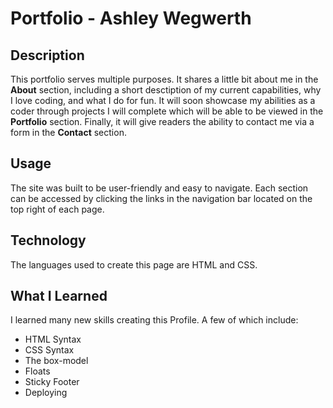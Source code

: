 # Portfolio - Ashley Wegwerth
## Description
This portfolio serves multiple purposes. It shares a little bit about me in the **About** section, including a short desctiption of my current capabilities, why I love coding, and what I do for fun. It will soon showcase my abilities as a coder through projects I will complete which will be able to be viewed in the **Portfolio** section. Finally, it will give readers the ability to contact me via a form in the **Contact** section. 

## Usage
The site was built to be user-friendly and easy to navigate. Each section can be accessed by clicking the links in the navigation bar located on the top right of each page.

## Technology
The languages used to create this page are HTML and CSS.

## What I Learned
I learned many new skills creating this Profile. A few of which include:
* HTML Syntax
* CSS Syntax
* The box-model
* Floats
* Sticky Footer
* Deploying
 
